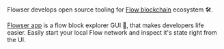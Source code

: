 Flowser develops open source tooling for [Flow blockchain](https://www.onflow.org/) ecosystem 🛠.

[Flowser app](https://github.com/onflowser/flowser) is a flow block explorer GUI 🌊, that makes developers life easier.
Easily start your local Flow network and inspect it's state right from the UI.
